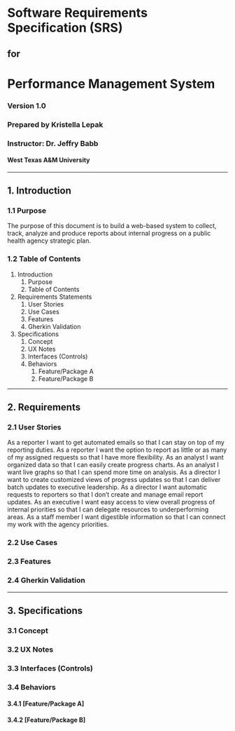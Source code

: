 # Software Requirements Specification (SRS) 
## for 
# Performance Management System 
### Version 1.0
### Prepared by Kristella Lepak
### Instructor: Dr. Jeffry Babb
#### West Texas A&M University
---
## 1. Introduction
### 1.1 Purpose
The purpose of this document is to build a web-based system to collect, track, analyze and produce reports about internal progress on a public health agency strategic plan.
### 1.2 Table of Contents
1. Introduction
   1. Purpose
   2. Table of Contents
2. Requirements Statements
   1. User Stories
   2. Use Cases
   3. Features
   4. Gherkin Validation
3. Specifications
   1. Concept
   2. UX Notes
   3. Interfaces (Controls)
   4. Behaviors
      1. Feature/Package A
      2. Feature/Package B
---
## 2. Requirements
### 2.1 User Stories
As a reporter I want to get automated emails so that I can stay on top of my reporting duties.
As a reporter I want the option to report as little or as many of my assigned requests so that I have more flexibility.
As an analyst I want organized data so that I can easily create progress charts.
As an analyst I want live graphs so that I can spend more time on analysis.
As a director I want to create customized views of progress updates so that I can deliver batch updates to executive leadership.
As a director I want automatic requests to reporters so that I don’t create and manage email report updates.
As an executive I want easy access to view overall progress of internal priorities so that I can delegate resources to underperforming areas.
As a staff member I want digestible information so that I can connect my work with the agency priorities.
### 2.2 Use Cases
### 2.3 Features
### 2.4 Gherkin Validation
---
## 3. Specifications
### 3.1 Concept
### 3.2 UX Notes
### 3.3 Interfaces (Controls)
### 3.4 Behaviors
#### 3.4.1 [Feature/Package A]
#### 3.4.2 [Feature/Package B]
